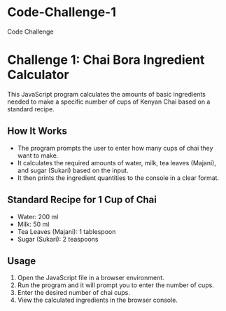 # Code-Challenge-1
Code Challenge
# Challenge 1: Chai Bora Ingredient Calculator

This JavaScript program calculates the amounts of basic ingredients needed to make a specific number of cups of Kenyan Chai based on a standard recipe.

## How It Works

- The program prompts the user to enter how many cups of chai they want to make.
- It calculates the required amounts of water, milk, tea leaves (Majani), and sugar (Sukari) based on the input.
- It then prints the ingredient quantities to the console in a clear format.

## Standard Recipe for 1 Cup of Chai

- Water: 200 ml
- Milk: 50 ml
- Tea Leaves (Majani): 1 tablespoon
- Sugar (Sukari): 2 teaspoons

## Usage

1. Open the JavaScript file in a browser environment.
2. Run the program and it will prompt you to enter the number of cups.
3. Enter the desired number of chai cups.
4. View the calculated ingredients in the browser console.